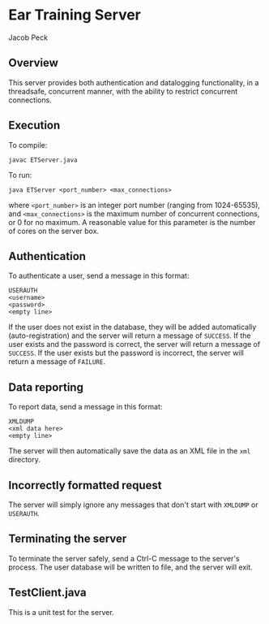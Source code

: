 # Ear Training Server

Jacob Peck

## Overview

This server provides both authentication and datalogging functionality, in a threadsafe,
concurrent manner, with the ability to restrict concurrent connections.

## Execution

To compile:

    javac ETServer.java
    
To run:

    java ETServer <port_number> <max_connections>
    
where `<port_number>` is an integer port number (ranging from 1024-65535), and 
`<max_connections>` is the maximum number of concurrent connections, or 0 for 
no maximum.  A reasonable value for this parameter is the number of cores on the
server box.

## Authentication

To authenticate a user, send a message in this format:

    USERAUTH
    <username>
    <password>
    <empty line>

If the user does not exist in the database, they will be added automatically (auto-registration)
and the server will return a message of `SUCCESS`.  If the user exists and the password is correct,
the server will return a message of `SUCCESS`.  If the user exists but the password is incorrect,
the server will return a message of `FAILURE`.

## Data reporting

To report data, send a message in this format:

    XMLDUMP
    <xml data here>
    <empty line>

The server will then automatically save the data as an XML file in the `xml` directory.

## Incorrectly formatted request

The server will simply ignore any messages that don't start with `XMLDUMP` or `USERAUTH`.

## Terminating the server

To terminate the server safely, send a Ctrl-C message to the server's process.  The 
user database will be written to file, and the server will exit.

## TestClient.java

This is a unit test for the server.
